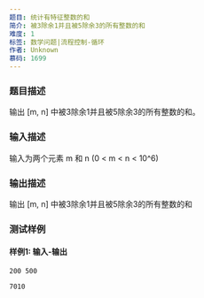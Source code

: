 ```yaml
---
题目: 统计有特征整数的和
简介: 被3除余1并且被5除余3的所有整数的和
难度: 1
标签: 数学问题|流程控制-循环
作者: Unknown
慕码: 1699
---
```


### 题目描述

输出 [m, n] 中被3除余1并且被5除余3的所有整数的和。

### 输入描述

输入为两个元素 m 和 n (0 < m < n < 10^6)

### 输出描述

输出 [m, n] 中被3除余1并且被5除余3的所有整数的和

### 测试样例

#### 样例1: 输入-输出

```
200 500
```

```
7010
```

